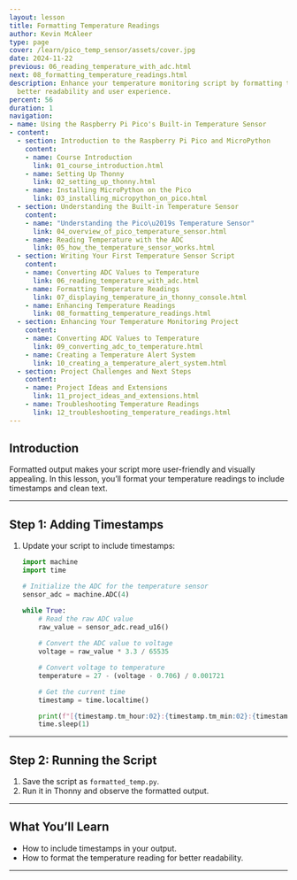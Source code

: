 ```yaml
---
layout: lesson
title: Formatting Temperature Readings
author: Kevin McAleer
type: page
cover: /learn/pico_temp_sensor/assets/cover.jpg
date: 2024-11-22
previous: 06_reading_temperature_with_adc.html
next: 08_formatting_temperature_readings.html
description: Enhance your temperature monitoring script by formatting the output for
  better readability and user experience.
percent: 56
duration: 1
navigation:
- name: Using the Raspberry Pi Pico's Built-in Temperature Sensor
- content:
  - section: Introduction to the Raspberry Pi Pico and MicroPython
    content:
    - name: Course Introduction
      link: 01_course_introduction.html
    - name: Setting Up Thonny
      link: 02_setting_up_thonny.html
    - name: Installing MicroPython on the Pico
      link: 03_installing_micropython_on_pico.html
  - section: Understanding the Built-in Temperature Sensor
    content:
    - name: "Understanding the Pico\u2019s Temperature Sensor"
      link: 04_overview_of_pico_temperature_sensor.html
    - name: Reading Temperature with the ADC
      link: 05_how_the_temperature_sensor_works.html
  - section: Writing Your First Temperature Sensor Script
    content:
    - name: Converting ADC Values to Temperature
      link: 06_reading_temperature_with_adc.html
    - name: Formatting Temperature Readings
      link: 07_displaying_temperature_in_thonny_console.html
    - name: Enhancing Temperature Readings
      link: 08_formatting_temperature_readings.html
  - section: Enhancing Your Temperature Monitoring Project
    content:
    - name: Converting ADC Values to Temperature
      link: 09_converting_adc_to_temperature.html
    - name: Creating a Temperature Alert System
      link: 10_creating_a_temperature_alert_system.html
  - section: Project Challenges and Next Steps
    content:
    - name: Project Ideas and Extensions
      link: 11_project_ideas_and_extensions.html
    - name: Troubleshooting Temperature Readings
      link: 12_troubleshooting_temperature_readings.html
---
```



## Introduction

Formatted output makes your script more user-friendly and visually appealing. In this lesson, you’ll format your temperature readings to include timestamps and clean text.

---

## Step 1: Adding Timestamps

1. Update your script to include timestamps:

   ```python
   import machine
   import time

   # Initialize the ADC for the temperature sensor
   sensor_adc = machine.ADC(4)

   while True:
       # Read the raw ADC value
       raw_value = sensor_adc.read_u16()
       
       # Convert the ADC value to voltage
       voltage = raw_value * 3.3 / 65535

       # Convert voltage to temperature
       temperature = 27 - (voltage - 0.706) / 0.001721

       # Get the current time
       timestamp = time.localtime()

       print(f"[{timestamp.tm_hour:02}:{timestamp.tm_min:02}:{timestamp.tm_sec:02}] Temperature: {temperature:.2f}°C")
       time.sleep(1)
   ```

---

## Step 2: Running the Script

1. Save the script as `formatted_temp.py`.
2. Run it in Thonny and observe the formatted output.

---

## What You’ll Learn

- How to include timestamps in your output.
- How to format the temperature reading for better readability.

---
